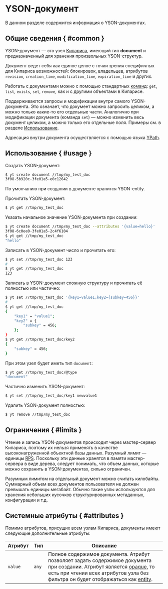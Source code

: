 # YSON-документ

В данном разделе содержится информация о YSON-документах.

## Общие сведения { #common }

YSON-документ — это узел [Кипариса](../../../user-guide/storage/cypress.md), имеющий тип  **document** и предназначенный для хранения произвольных YSON-структур.

Документ ведет себя как единое целое с точки зрения специфичных для Кипариса возможностей: блокировок, владельцев, атрибутов `revision`, `creation_time`, `modification_time`, `expiration_time` и других.

Работать с документами можно с помощью стандартных [команд](../../../api/commands.md):  `get`, `list`, `exists`, `set`, `remove`, как и с другими объектами в Кипарисе.

Поддерживаются запросы и модификации внутри самого YSON-документа. Это означает, что документ можно запросить целиком, а можно только какие-то его отдельные части. Аналогично при модификации документа (команда `set`) — можно изменить весь документ целиком, а можно только его отдельные поля. Примеры см. в разделе [Использование](#usage).

Адресация внутри документа осуществляется с помощью языка [YPath](../../../user-guide/storage/ypath.md).


## Использование { #usage }

Создать YSON-документ:

```bash
$ yt create document //tmp/my_test_doc
3f08-5b920c-3fe01a5-e0c12642
```

По умолчанию при создании в документе хранится YSON-entity.

Прочитать YSON-документ:

```bash
$ yt get //tmp/my_test_doc
```

Указать начальное значение YSON-документа при создании:

```bash
$ yt create document //tmp/my_test_doc --attributes '{value=hello}'
3f08-6c0ee0-3fe01a5-2c4f6104
$ yt get //tmp/my_test_doc
"hello"
```

Записать в YSON-документ число и прочитать его:

```bash
$ yt set //tmp/my_test_doc 123
#
$ yt get //tmp/my_test_doc
123
```

Записать в YSON-документ сложную структуру и прочитать её полностью или частично:

```bash
$ yt set //tmp/my_test_doc '{key1=value1;key2={subkey=456}}'
#
$ yt get //tmp/my_test_doc
{
    "key1" = "value1";
    "key2" = {
        "subkey" = 456;
    };
}
$ yt get //tmp/my_test_doc/key2
{
    "subkey" = 456;
}
```

При этом узел будет иметь тип `document`:

```bash
$ yt get //tmp/my_test_doc/@type
"document"
```

Частично изменить YSON-документ:

```bash
$ yt set //tmp/my_test_doc/key1 newvalue1
```

Удалить YSON-документ полностью:

```bash
$ yt remove //tmp/my_test_doc
```

## Ограничения { #limits }

Чтение и запись YSON-документов происходит через мастер-сервер Кипариса, поэтому их нельзя применять в качестве высоконагруженной объектной базы данных. Разумный лимит — единицы [RPS](https://en.wikipedia.org/wiki/Queries_per_second). Поскольку эти данные хранятся в памяти мастер-сервера в виде дерева, следует понимать, что объем данных, которые можно сохранить в YSON-документах, сильно ограничен.

Разумным лимитом на отдельный документ можно считать килобайты. Суммарный объем всех документов пользователя не должен превышать единицы мегабайт. Обычно такие узлы используются для хранения небольших кусочков структурированных метаданных, конфигурации и т.д.

## Системные атрибуты { #attributes }

Помимо атрибутов, присущих всем узлам Кипариса, документы имеют следующие дополнительные атрибуты:

| **Атрибут** | **Тип** | **Описание**                                                 |
| ----------- | ------- | ------------------------------------------------------------ |
| `value`     | `any`   | Полное содержимое документа. Атрибут позволяет задать содержимое документа при создании. Атрибут является [opaque](../../../user-guide/storage/attributes.md#system_attr), то есть при чтении всех атрибутов узла без фильтра он будет отображаться как [entity](../../../user-guide/storage/yson.md#entity). |

